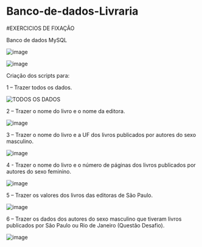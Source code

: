 # Banco-de-dados-Livraria
#EXERCICIOS DE FIXAÇÃO

Banco de dados MySQL

	
![image](https://github.com/IsaiasIbiapina/Banco-de-dados-Livraria/assets/115105114/6e97cbcf-3c13-49aa-a35f-2c4a1680633d)

![image](https://github.com/IsaiasIbiapina/Banco-de-dados-Livraria/assets/115105114/4563a8fb-552d-4489-bb26-605e65e9eb66)


Criação dos scripts para:

1 – Trazer todos os dados.


![TODOS OS DADOS](https://github.com/IsaiasIbiapina/Banco-de-dados-Livraria/assets/115105114/7a41e781-8181-4431-ada2-ffb45e35d16b)




2 – Trazer o nome do livro e o nome da editora.


![image](https://github.com/IsaiasIbiapina/Banco-de-dados-Livraria/assets/115105114/c5398934-61b1-4182-9150-5d1a2f9a47b9)


3 – Trazer o nome do livro e a UF dos livros publicados por autores do sexo masculino.


![image](https://github.com/IsaiasIbiapina/Banco-de-dados-Livraria/assets/115105114/3a0e104c-599e-461f-9b62-56e879be76e2)


4 - Trazer o nome do livro e o número de páginas dos livros publicados por autores do sexo feminino.


![image](https://github.com/IsaiasIbiapina/Banco-de-dados-Livraria/assets/115105114/b29dd72c-22da-4a0d-87e5-377d463c5d92)



5 – Trazer os valores dos livros das editoras de São Paulo.


![image](https://github.com/IsaiasIbiapina/Banco-de-dados-Livraria/assets/115105114/7f26c7bf-73c6-4352-8fc6-f50c63d3f22b)


6 – Trazer os dados dos autores do sexo masculino que tiveram livros publicados por São Paulo ou Rio de Janeiro (Questão Desafio).


![image](https://github.com/IsaiasIbiapina/Banco-de-dados-Livraria/assets/115105114/7bc14c83-eaa4-45a0-b05c-a80903ef3737)

